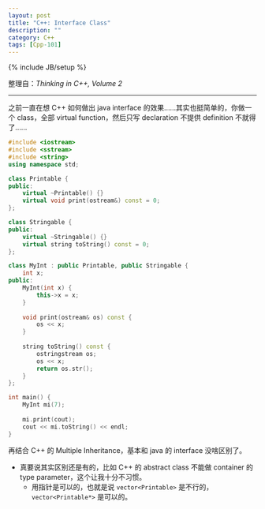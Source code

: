 ```yaml
---
layout: post
title: "C++: Interface Class"
description: ""
category: C++
tags: [Cpp-101]
---
```

{% include JB/setup %}

整理自：_Thinking in C++, Volume 2_

-----

之前一直在想 C++ 如何做出 java interface 的效果……其实也挺简单的，你做一个 class，全部 virtual function，然后只写 declaration 不提供 definition 不就得了……

```cpp
#include <iostream>
#include <sstream>
#include <string>
using namespace std;

class Printable {
public:
    virtual ~Printable() {}
    virtual void print(ostream&) const = 0;
};

class Stringable {
public:
    virtual ~Stringable() {}
    virtual string toString() const = 0;
};

class MyInt : public Printable, public Stringable {
    int x;
public:
    MyInt(int x) {
        this->x = x;
    }
	
    void print(ostream& os) const {
        os << x;
    }
    
    string toString() const {
        ostringstream os;
        os << x;
        return os.str();
    }
};

int main() {
    MyInt mi(7);
    
	mi.print(cout);
    cout << mi.toString() << endl;
}
```

再结合 C++ 的 Multiple Inheritance，基本和 java 的 interface 没啥区别了。

- 真要说其实区别还是有的，比如 C++ 的 abstract class 不能做 container 的 type parameter，这个让我十分不习惯。
	- 用指针是可以的，也就是说 `vector<Printable>` 是不行的，`vector<Printable*>` 是可以的。